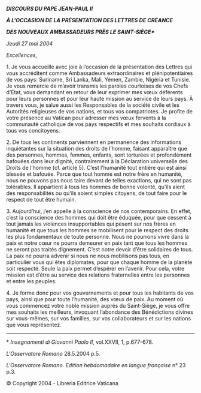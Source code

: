 ***DISCOURS DU PAPE JEAN-PAUL II***

***À L'OCCASION DE LA PRÉSENTATION DES LETTRES DE CRÉANCE***

***DES NOUVEAUX AMBASSADEURS PRÈS LE SAINT-SIÈGE\****

*Jeudi 27 mai 2004*

*Excellences,*

1\. Je vous accueille avec joie à l’occasion de la présentation des Lettres qui vous accréditent comme Ambassadeurs extraordinaires et plénipotentiaires de vos pays: Suriname, Sri Lanka, Mali, Yémen, Zambie, Nigéria et Tunisie. Je vous remercie de m’avoir transmis les paroles courtoises de vos Chefs d’État, vous demandant en retour de leur exprimer mes vœux déférents pour leurs personnes et pour leur haute mission au service de leurs pays. À travers vous, je salue aussi les Responsables de la société civile et les Autorités religieuses de vos nations, et tous vos compatriotes. Je profite de votre présence au Vatican pour adresser mes vœux fervents à la communauté catholique de vos pays respectifs et mes souhaits cordiaux à tous vos concitoyens.

2\. De tous les continents parviennent en permanence des informations inquiétantes sur la situation des droits de l’homme, faisant apparaître que des personnes, hommes, femmes, enfants, sont torturées et profondément bafouées dans leur dignité, contrairement à la Déclaration universelle des Droits de l’homme (cf. article 5). C’est l’humanité tout entière qui est ainsi blessée et bafouée. Parce que tout homme est notre frère en humanité, nous ne pouvons pas nous taire devant de telles exactions, qui ne sont pas tolérables. Il appartient à tous les hommes de bonne volonté, qu’ils aient des responsabilités ou qu’ils soient simples citoyens, de tout faire pour le respect de tout être humain.

3\. Aujourd’hui, j’en appelle à la conscience de nos contemporains. En effet, c’est la conscience des hommes qui doit être éduquée, pour que cessent à tout jamais les violences insupportables qui pèsent sur nos frères en humanité et que tous les hommes se mobilisent pour le respect des droits les plus fondamentaux de toute personne. Nous ne pourrons vivre dans la paix et notre cœur ne pourra demeurer en paix tant que tous les hommes ne seront pas traités dignement. C’est notre devoir d’être solidaires de tous. La paix ne pourra advenir si nous ne nous mobilisons pas tous, en particulier vous qui êtes diplomates, pour que chaque homme de la planète soit respecté. Seule la paix permet d’espérer en l’avenir. Pour cela, votre mission est d’être au service des relations fraternelles entre les personnes et entre les peuples.

4\. Je forme donc pour vos gouvernements et pour tous les habitants de vos pays, ainsi que pour toute l’humanité, des vœux de paix. Au moment où vous commencez votre noble mission auprès du Saint-Siège, je vous offre mes souhaits les meilleurs, invoquant l’abondance des Bénédictions divines sur vous-mêmes, sur vos familles, sur vos collaborateurs et sur les nations que vous représentez.

* * *

\*
*Insegnamenti di Giovanni Paolo II*, vol.XXVII, 1, p.677-678.

*L'Osservatore Romano* 28.5.2004 p.5.

*L'Osservatore Romano. Edition hebdomadaire en langue française* n° 23 p.3.

© Copyright 2004 - Libreria Editrice Vaticana